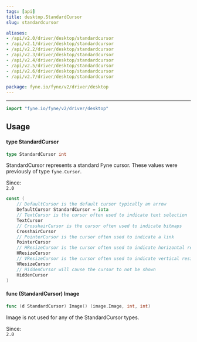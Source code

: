 ```yaml
---
tags: [api]
title: desktop.StandardCursor
slug: standardcursor

aliases:
- /api/v2.0/driver/desktop/standardcursor
- /api/v2.1/driver/desktop/standardcursor
- /api/v2.2/driver/desktop/standardcursor
- /api/v2.3/driver/desktop/standardcursor
- /api/v2.4/driver/desktop/standardcursor
- /api/v2.5/driver/desktop/standardcursor
- /api/v2.6/driver/desktop/standardcursor
- /api/v2.7/driver/desktop/standardcursor

package: fyne.io/fyne/v2/driver/desktop
---
```



---
```go
import "fyne.io/fyne/v2/driver/desktop"
```

## Usage

#### type StandardCursor

```go
type StandardCursor int
```

StandardCursor represents a standard Fyne cursor. These values were previously of type `fyne.Cursor`.


<div class="since">Since: <code>
2.0</code></div>

```go
const (
	// DefaultCursor is the default cursor typically an arrow
	DefaultCursor StandardCursor = iota
	// TextCursor is the cursor often used to indicate text selection
	TextCursor
	// CrosshairCursor is the cursor often used to indicate bitmaps
	CrosshairCursor
	// PointerCursor is the cursor often used to indicate a link
	PointerCursor
	// HResizeCursor is the cursor often used to indicate horizontal resize
	HResizeCursor
	// VResizeCursor is the cursor often used to indicate vertical resize
	VResizeCursor
	// HiddenCursor will cause the cursor to not be shown
	HiddenCursor
)
```

#### func (StandardCursor) Image

```go
func (d StandardCursor) Image() (image.Image, int, int)
```
Image is not used for any of the StandardCursor types.


<div class="since">Since: <code>
2.0</code></div>
